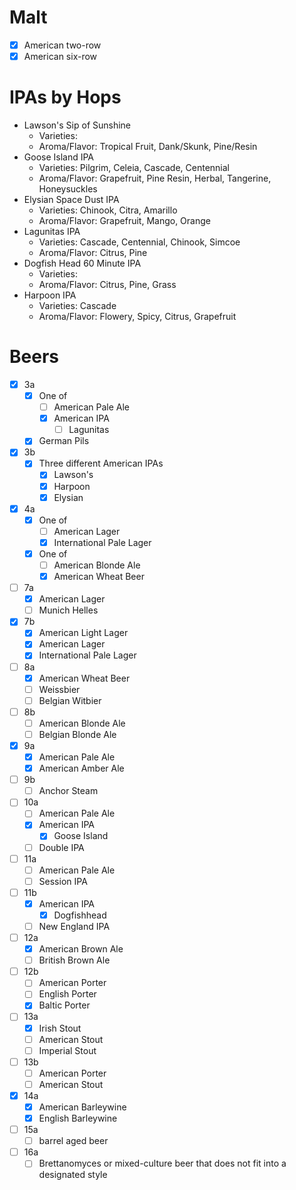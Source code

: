# Malt
- [x] American two-row
- [x] American six-row

# IPAs by Hops

- Lawson's Sip of Sunshine
	- Varieties:
	- Aroma/Flavor: Tropical Fruit, Dank/Skunk, Pine/Resin
- Goose Island IPA
	- Varieties: Pilgrim, Celeia, Cascade, Centennial
	- Aroma/Flavor: Grapefruit, Pine Resin, Herbal, Tangerine, Honeysuckles
- Elysian Space Dust IPA
	- Varieties: Chinook, Citra, Amarillo
	- Aroma/Flavor: Grapefruit, Mango, Orange
- Lagunitas IPA
	- Varieties: Cascade, Centennial, Chinook, Simcoe
	- Aroma/Flavor: Citrus, Pine
- Dogfish Head 60 Minute IPA
	- Varieties:
	- Aroma/Flavor: Citrus, Pine, Grass
- Harpoon IPA
	- Varieties: Cascade
	- Aroma/Flavor: Flowery, Spicy, Citrus, Grapefruit

# Beers
- [x] 3a
	- [x] One of
		- [ ] American Pale Ale
		- [x] American IPA
			- [ ] Lagunitas
	- [x] German Pils
- [x] 3b
	- [x] Three different American IPAs
		- [x] Lawson's
		- [x] Harpoon
		- [x] Elysian
- [x] 4a
	- [x] One of
		- [ ] American Lager
		- [x] International Pale Lager
	- [x] One of
		- [ ] American Blonde Ale
		- [x] American Wheat Beer
- [ ] 7a
	- [x] American Lager
	- [ ] Munich Helles
- [x] 7b
	- [x] American Light Lager
	- [x] American Lager
	- [x] International Pale Lager
- [ ] 8a
	- [x] American Wheat Beer
	- [ ] Weissbier
	- [ ] Belgian Witbier
- [ ] 8b
	- [ ] American Blonde Ale
	- [ ] Belgian Blonde Ale
- [x] 9a
	- [x] American Pale Ale
	- [x] American Amber Ale
- [ ] 9b
	- [ ] Anchor Steam
- [ ] 10a
	- [ ] American Pale Ale
	- [x] American IPA
		- [x] Goose Island
	- [ ] Double IPA
- [ ] 11a
	- [ ] American Pale Ale
	- [ ] Session IPA
- [ ] 11b
	- [x] American IPA
		- [x] Dogfishhead
	- [ ] New England IPA
- [ ] 12a
	- [x] American Brown Ale
	- [ ] British Brown Ale
- [ ] 12b
	- [ ] American Porter
	- [ ] English Porter
	- [x] Baltic Porter
- [ ] 13a
	- [x] Irish Stout
	- [ ] American Stout
	- [ ] Imperial Stout
- [ ] 13b
	- [ ] American Porter
	- [ ] American Stout
- [x] 14a
	- [x] American Barleywine
	- [x] English Barleywine
- [ ] 15a
	- [ ] barrel aged beer
- [ ] 16a
	- [ ] Brettanomyces or mixed-culture beer that does not fit into a designated style